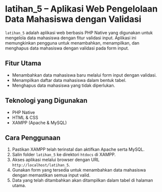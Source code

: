 # latihan_5 – Aplikasi Web Pengelolaan Data Mahasiswa dengan Validasi

`latihan_5` adalah aplikasi web berbasis PHP Native yang digunakan untuk mengelola data mahasiswa dengan fitur validasi input. Aplikasi ini memungkinkan pengguna untuk menambahkan, menampilkan, dan menghapus data mahasiswa dengan validasi pada form input.

## Fitur Utama

- Menambahkan data mahasiswa baru melalui form input dengan validasi.
- Menampilkan daftar data mahasiswa dalam bentuk tabel.
- Menghapus data mahasiswa yang tidak diperlukan.

## Teknologi yang Digunakan

- PHP Native
- HTML & CSS
- XAMPP (Apache & MySQL)

## Cara Penggunaan

1. Pastikan XAMPP telah terinstal dan aktifkan Apache serta MySQL.
2. Salin folder `latihan_5` ke direktori `htdocs` di XAMPP.
3. Akses aplikasi melalui browser dengan URL `http://localhost/latihan_5`.
4. Gunakan form yang tersedia untuk menambahkan data mahasiswa dengan memastikan semua input valid.
5. Data yang telah ditambahkan akan ditampilkan dalam tabel di halaman utama.

